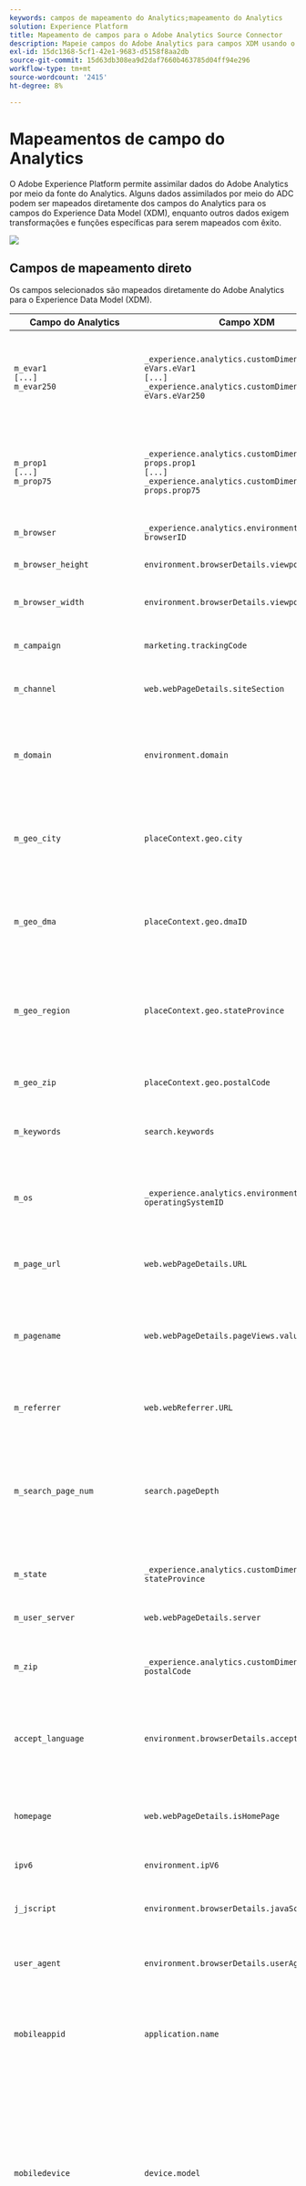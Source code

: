 ```yaml
---
keywords: campos de mapeamento do Analytics;mapeamento do Analytics
solution: Experience Platform
title: Mapeamento de campos para o Adobe Analytics Source Connector
description: Mapeie campos do Adobe Analytics para campos XDM usando o Analytics Source Connector.
exl-id: 15dc1368-5cf1-42e1-9683-d5158f8aa2db
source-git-commit: 15d63db308ea9d2daf7660b463785d04ff94e296
workflow-type: tm+mt
source-wordcount: '2415'
ht-degree: 8%

---
```


# Mapeamentos de campo do Analytics

O Adobe Experience Platform permite assimilar dados do Adobe Analytics por meio da fonte do Analytics. Alguns dados assimilados por meio do ADC podem ser mapeados diretamente dos campos do Analytics para os campos do Experience Data Model (XDM), enquanto outros dados exigem transformações e funções específicas para serem mapeados com êxito.

![](../images/analytics-data-experience-platform.png)

## Campos de mapeamento direto

Os campos selecionados são mapeados diretamente do Adobe Analytics para o Experience Data Model (XDM).

| Campo do Analytics | Campo XDM | Tipo XDM | Descrição |
| --------------- | --------- | -------- | ---------- |
| `m_evar1`<br/>`[...]`<br/>`m_evar250` | `_experience.analytics.customDimensions.`<br/>`eVars.eVar1`<br/>`[...]`<br/>`_experience.analytics.customDimensions.`<br/>`eVars.eVar250` | sequência de caracteres | eVars personalizadas do Analytics. Cada organização pode usar eVars de forma diferente. |
| `m_prop1`<br/>`[...]`<br/>`m_prop75` | `_experience.analytics.customDimensions.`<br/>`props.prop1`<br/>`[...]`<br/>`_experience.analytics.customDimensions.`<br/>`props.prop75` | sequência de caracteres | Propriedades personalizadas do Analytics. Cada organização pode usar props de forma diferente. |
| `m_browser` | `_experience.analytics.environment.`<br/>`browserID` | inteiro | A ID do número do navegador. |
| `m_browser_height` | `environment.browserDetails.viewportHeight` | inteiro | A altura do navegador, em pixels. |
| `m_browser_width` | `environment.browserDetails.viewportWidth` | inteiro | A largura do navegador, em pixels. |
| `m_campaign` | `marketing.trackingCode` | sequência de caracteres | A variável usada na dimensão Código de rastreamento. |
| `m_channel` | `web.webPageDetails.siteSection` | sequência de caracteres | A variável usada na dimensão Seções do site. |
| `m_domain` | `environment.domain` | sequência de caracteres | A variável usada na dimensão Domínio. Ele se baseia no provedor de serviços de Internet (ISP) do usuário. |
| `m_geo_city` | `placeContext.geo.city` | sequência de caracteres | O nome da cidade da ocorrência. Isso se baseia no endereço IP da ocorrência. |
| `m_geo_dma` | `placeContext.geo.dmaID` | inteiro | A ID numérica da área demográfica para a ocorrência. Isso se baseia no endereço IP da ocorrência. |
| `m_geo_region` | `placeContext.geo.stateProvince` | sequência de caracteres | O nome do estado ou da região da ocorrência. Isso se baseia no endereço IP da ocorrência. |
| `m_geo_zip` | `placeContext.geo.postalCode` | sequência de caracteres | O CEP da ocorrência. Isso se baseia no endereço IP da ocorrência. |
| `m_keywords` | `search.keywords` | sequência de caracteres | A variável usada na dimensão Palavra-chave. |
| `m_os` | `_experience.analytics.environment.`<br/>`operatingSystemID` | inteiro | A ID numérica que representa o sistema operacional do visitante. Isso é baseado na coluna user_agent. |
| `m_page_url` | `web.webPageDetails.URL` | sequência de caracteres | O URL da ocorrência da página. |
| `m_pagename` | `web.webPageDetails.pageViews.value` | sequência de caracteres | É igual a 1 nas ocorrências que têm um nome de página. É semelhante à métrica Exibições de página do Adobe Analytics. |
| `m_referrer` | `web.webReferrer.URL` | sequência de caracteres | O URL da página anterior. |
| `m_search_page_num` | `search.pageDepth` | inteiro | Usado pela dimensão Todas as classificações da página de pesquisa. Indica em qual página de resultados de pesquisa seu site foi exibido antes de o usuário clicar no site. |
| `m_state` | `_experience.analytics.customDimensions.`<br/>`stateProvince` | sequência de caracteres | Variável de estado. |
| `m_user_server` | `web.webPageDetails.server` | sequência de caracteres | Uma variável usada na dimensão Servidor. |
| `m_zip` | `_experience.analytics.customDimensions.`<br/>`postalCode` | sequência de caracteres | Uma variável usada para preencher a dimensão CEP. |
| `accept_language` | `environment.browserDetails.acceptLanguage` | sequência de caracteres | Lista todas as linguagens aceitas, conforme indicado no cabeçalho HTTP Accept-Language. |
| `homepage` | `web.webPageDetails.isHomePage` | booleano | Não está mais em uso. Indicado se a URL atual é a página inicial do navegador. |
| `ipv6` | `environment.ipV6` | sequência de caracteres |
| `j_jscript` | `environment.browserDetails.javaScriptVersion` | sequência de caracteres | A versão do JavaScript compatível com o navegador. |
| `user_agent` | `environment.browserDetails.userAgent` | sequência de caracteres | A sequência de agente do usuário enviada no cabeçalho HTTP. |
| `mobileappid` | `application.name` | sequência de caracteres | A ID do aplicativo móvel, armazenada no seguinte formato: `[AppName][BundleVersion]`. |
| `mobiledevice` | `device.model` | sequência de caracteres | O nome do dispositivo móvel. No iOS, ele é armazenado como uma cadeia de 2 dígitos separada por vírgulas. O primeiro número representa a geração do dispositivo e o segundo representa a família do dispositivo. |
| `pointofinterest` | `placeContext.POIinteraction.POIDetail.`<br/>`name` | sequência de caracteres | Usado pelos serviços móveis. Representa o ponto de interesse. |
| `pointofinterestdistance` | `placeContext.POIinteraction.POIDetail.`<br/>`geoInteractionDetails.distanceToCenter` | número | Usado pelos serviços móveis. Representa a distância do ponto de interesse. |
| `mobileplaceaccuracy` | `placeContext.POIinteraction.POIDetail.`<br/>`geoInteractionDetails.deviceGeoAccuracy` | número | Coletada da variável de dados de contexto a.loc.acc. Indica a precisão do GPS em metros no momento da coleta. |
| `mobileplacecategory` | `placeContext.POIinteraction.POIDetail.`<br/>`category` | sequência de caracteres | Coletada da variável de dados de contexto a.loc.category. Descreve a categoria de um local específico. |
| `mobileplaceid` | `placeContext.POIinteraction.POIDetail.`<br/>`POIID` | sequência de caracteres | Coletada da variável de dados de contexto a.loc.id. Identificador para um determinado ponto de interesse. |
| `video` | `media.mediaTimed.primaryAssetReference.`<br/>`_id` | sequência de caracteres | O nome do vídeo. |
| `videoad` | `advertising.adAssetReference._id` | sequência de caracteres | Identificador do ativo do anúncio. |
| `videocontenttype` | `media.mediaTimed.primaryAssetViewDetails.`<br/>`broadcastContentType` | sequência de caracteres | O Conteúdo-Tipo Do Vídeo. Isso é automaticamente definido como &quot;Vídeo&quot; para todas as visualizações de vídeo. |
| `videoadpod` | `advertising.adAssetViewDetails.adBreak._id` | sequência de caracteres | O pod no qual o anúncio de vídeo está. |
| `videoadinpod` | `advertising.adAssetViewDetails.index` | inteiro | A posição do anúncio de vídeo no pod. |
| `videoplayername` | `media.mediaTimed.primaryAssetViewDetails.`<br/>`playerName` | sequência de caracteres | O nome do reprodutor de vídeo. |
| `videochannel` | `media.mediaTimed.primaryAssetViewDetails.`<br/>`broadcastChannel` | sequência de caracteres | O canal de vídeo. |
| `videoadplayername` | `advertising.adAssetViewDetails.playerName` | sequência de caracteres | O nome do reprodutor do anúncio de vídeo. |
| `videochapter` | `media.mediaTimed.mediaChapter.`<br/>`chapterAssetReference._id` | sequência de caracteres | O nome do capítulo do Vídeo |
| `videoname` | `media.mediaTimed.primaryAssetReference.`<br/>`_dc.title` | sequência de caracteres | O nome do vídeo. |
| `videoadname` | `advertising.adAssetReference._dc.title` | sequência de caracteres | O nome do anúncio de vídeo. |
| `videoshow` | `media.mediaTimed.primaryAssetReference.`<br/>`_iptc4xmpExt.Series._iptc4xmpExt.Name` | sequência de caracteres | Programa de vídeo. |
| `videoseason` | `media.mediaTimed.primaryAssetReference.`<br/>`_iptc4xmpExt.Season._iptc4xmpExt.Name` | sequência de caracteres | Temporada de vídeos. |
| `videoepisode` | `media.mediaTimed.primaryAssetReference.`<br/>`_iptc4xmpExt.Episode._iptc4xmpExt.Name` | sequência de caracteres | Episódio em vídeo. |
| `videonetwork` | `media.mediaTimed.primaryAssetViewDetails.`<br/>`broadcastNetwork` | sequência de caracteres | Rede de vídeo. |
| `videoshowtype` | `media.mediaTimed.primaryAssetReference.`<br/>`showType` | sequência de caracteres | Tipo de apresentação de vídeo. |
| `videoadload` | `media.mediaTimed.primaryAssetViewDetails.`<br/>`adLoadType` | sequência de caracteres | Carregamentos de vídeos e anúncios. |
| `videofeedtype` | `media.mediaTimed.primaryAssetViewDetails.`<br/>`sourceFeed` | sequência de caracteres | Tipo de feed de vídeo. |
| `mobilebeaconmajor` | `placeContext.POIinteraction.POIDetail.`<br/>`beaconInteractionDetails.beaconMajor` | número | Beacon principal do Mobile Services. |
| `mobilebeaconminor` | `placeContext.POIinteraction.POIDetail.`<br/>`beaconInteractionDetails.beaconMinor` | número | Beacon pequeno do Mobile Services. |
| `mobilebeaconuuid` | `placeContext.POIinteraction.POIDetail.`<br/>`beaconInteractionDetails.proximityUUID` | sequência de caracteres | UUID de sinal do Mobile Services. |
| `videosessionid` | `media.mediaTimed.primaryAssetViewDetails.`<br/>`_id` | sequência de caracteres | ID da sessão de vídeo. |
| `videogenre` | `media.mediaTimed.primaryAssetReference.`<br/>`_iptc4xmpExt.Genre` | matriz | Gênero de vídeo. | {title (Objeto), description (Objeto), type (Objeto), meta:xdmType (Objeto), items (string), meta:xdmField (Objeto)} |
| `mobileinstalls` | `application.firstLaunches` | Objeto | Isso é acionado na primeira execução após a instalação ou reinstalação | {id (string), value (number)} |
| `mobileupgrades` | `application.upgrades` | Objeto | Relata o número de atualizações do aplicativo. Aciona na primeira execução após a atualização ou sempre que o número da versão é alterado. | {id (string), value (number)} |
| `mobilelaunches` | `application.launches` | Objeto | O número de vezes que o aplicativo foi iniciado. | {id (string), value (number)} |
| `mobilecrashes` | `application.crashes` | Objeto | <!-- MISSING --> | {id (string), value (number)} |
| `mobilemessageclicks` | `directMarketing.clicks` | Objeto | <!-- MISSING --> | {id (string), value (number)} |
| `mobileplaceentry` | `placeContext.POIinteraction.poiEntries` | Objeto | <!-- MISSING --> | {id (string), value (number)} |
| `mobileplaceexit` | `placeContext.POIinteraction.poiExits` | Objeto | <!-- MISSING --> | {id (string), value (number)} |
| `videotime` | `media.mediaTimed.timePlayed` | Objeto | <!-- MISSING --> | {id (string), value (number)} |
| `videostart` | `media.mediaTimed.impressions` | Objeto | <!-- MISSING --> | {id (string), value (number)} |
| `videocomplete` | `media.mediaTimed.completes` | Objeto | <!-- MISSING --> | {id (string), value (number)} |
| `videosegmentviews` | `media.mediaTimed.mediaSegmentViews` | Objeto | <!-- MISSING --> | {id (string), value (number)} |
| `videoadstart` | `advertising.impressions` | Objeto | <!-- MISSING --> | {id (string), value (number)} |
| `videoadcomplete` | `advertising.completes` | Objeto | <!-- MISSING --> | {id (string), value (number)} |
| `videoadtime` | `advertising.timePlayed` | Objeto | <!-- MISSING --> | {id (string), value (number)} |
| `videochapterstart` | `media.mediaTimed.mediaChapter.`<br/>`impressions` | Objeto | <!-- MISSING --> | {id (string), value (number)} |
| `videochaptercomplete` | `media.mediaTimed.mediaChapter.`<br/>`completes` | Objeto | <!-- MISSING --> | {id (string), value (number)} |
| `videochaptertime` | `media.mediaTimed.mediaChapter.`<br/>`timePlayed` | Objeto | <!-- MISSING --> | {id (string), value (number)} |
| `videoplay` | `media.mediaTimed.starts` | Objeto | <!-- MISSING --> | {id (string), value (number)} |
| `videototaltime` | `media.mediaTimed.totalTimePlayed` | Objeto | <!-- MISSING --> | {id (string), value (number)} |
| `videoqoetimetostart` | `media.mediaTimed.primaryAssetViewDetails.`<br/>`qoe.timeToStart` | Objeto | O tempo para o início da qualidade do vídeo. | {id (string), value (number)} |
| `videoqoedropbeforestart` | `media.mediaTimed.dropBeforeStarts` | Objeto | <!-- MISSING --> | {id (string), value (number)} |
| `videoqoebuffercount` | `media.mediaTimed.primaryAssetViewDetails.`<br/>`qoe.buffers` | Objeto | Contagem de buffer de qualidade do vídeo | {id (string), value (number)} |
| `videoqoebuffertime` | `media.mediaTimed.primaryAssetViewDetails.`<br/>`qoe.bufferTime` | Objeto | Tempo de buffer de qualidade do vídeo | {id (string), value (number)} |
| `videoqoebitratechangecount` | `media.mediaTimed.primaryAssetViewDetails.`<br/>`qoe.bitrateChanges` | Objeto | Contagem de alterações de qualidade do vídeo | {id (string), value (number)} |
| `videoqoebitrateaverage` | `media.mediaTimed.primaryAssetViewDetails.`<br/>`qoe.bitrateAverage` | Objeto | Taxa média de bits de qualidade do vídeo | {id (string), value (number)} |
| `videoqoeerrorcount` | `media.mediaTimed.primaryAssetViewDetails.`<br/>`qoe.errors` | Objeto | Contagem de erros de qualidade do vídeo | {id (string), value (number)} |
| `videoqoedroppedframecount` | `media.mediaTimed.primaryAssetViewDetails.`<br/>`qoe.droppedFrames` | Objeto | <!-- MISSING --> | {id (string), value (number)} |
| `videoprogress10` | `media.mediaTimed.progress10` | Objeto | <!-- MISSING --> | {id (string), value (number)} |
| `videoprogress25` | `media.mediaTimed.progress25` | Objeto | <!-- MISSING --> | {id (string), value (number)} |
| `videoprogress50` | `media.mediaTimed.progress50` | Objeto | <!-- MISSING --> | {id (string), value (number)} |
| `videoprogress75` | `media.mediaTimed.progress75` | Objeto | <!-- MISSING --> | {id (string), value (number)} |
| `videoprogress95` | `media.mediaTimed.progress95` | Objeto | <!-- MISSING --> | {id (string), value (number)} |
| `videoresume` | `media.mediaTimed.resumes` | Objeto | <!-- MISSING --> | {id (string), value (number)} |
| `videopausecount` | `media.mediaTimed.pauses` | Objeto | <!-- MISSING --> | {id (string), value (number)} |
| `videopausetime` | `media.mediaTimed.pauseTime` | Objeto | <!-- MISSING --> | {id (string), value (number)} |
| `videosecondssincelastcall` | `media.mediaTimed.primaryAssetViewDetails.`<br/>`sessionTimeout` | inteiro |

{style="table-layout:auto"}

## Campos de mapeamento dividido

Esses campos têm uma única origem, mas são mapeados para **vários** locais XDM.

| Campo do Analytics | Campo XDM | Tipo XDM | Descrição |
| --------------- | --------- | -------- | ---------- |
| `s_resolution` | `device.screenWidth`,<br/>`device.screenHeight` | inteiro | ID numérica que representa a resolução do monitor. |
| `mobileosversion` | `environment.operatingSystem`,<br/>`environment.operatingSystemVersion` | sequência de caracteres | Versão do sistema operacional do dispositivo móvel. |
| `videoadlength` | `advertising.adAssetReference._xmpDM.duration` | inteiro | Duração do anúncio de vídeo. |

{style="table-layout:auto"}

## Campos de mapeamento gerados

Selecionar campos provenientes do ADC devem ser transformados, exigindo que uma lógica além de uma cópia direta do Adobe Analytics seja gerada no XDM.

| Campo do Analytics | Campo XDM | Tipo XDM | Descrição |
| --------------- | --------- | -------- | ----------- |
| `m_prop1`<br/>`[...]`<br/>`m_prop75` | `_experience.analytics.customDimensions`<br/>`.listprops.prop1`<br/>`[...]`<br/>`_experience.analytics.customDimensions.`<br/>`listprops.prop75` | Objeto | Props personalizadas do Analytics, configuradas para serem propriedades de lista. Ela contém uma lista delimitada de valores. | {} |
| `m_hier1`<br/>`[...]`<br/>`m_hier5` | `_experience.analytics.customDimensions.`<br/>`hierarchies.hier1`<br/>`[...]`<br/>`_experience.analytics.customDimensions.`<br/>`hierarchies.hier5` | Objeto | Usado por variáveis de hierarquia. Ela contém uma lista delimitada de valores. | {values (matriz), delimitador (cadeia de caracteres)} |
| `m_mvvar1`<br/>`[...]`<br/>`m_mvvar3` | `_experience.analytics.customDimensions.`<br/>`lists.list1.list[]`<br/>`[...]`<br/>`_experience.analytics.customDimensions.`<br/>`lists.list3.list[]` | matriz | Variáveis personalizadas da lista do Analytics. Contém uma lista delimitada de valores. | {value (string), key (string)} |
| `m_color` | `device.colorDepth` | inteiro | A ID de intensidade de cor, que se baseia no valor da coluna c_color. |
| `m_cookies` | `environment.browserDetails.cookiesEnabled` | booleano | Uma variável usada na dimensão Suporte a cookies. |
| `m_event_list` | `commerce.purchases`,<br/>`commerce.productViews`,<br/>`commerce.productListOpens`,<br/>`commerce.checkouts`,<br/>`commerce.productListAdds`,<br/>`commerce.productListRemovals`,<br/>`commerce.productListViews` | Objeto | Eventos de comércio padrão acionados na ocorrência. | {id (string), value (number)} |
| `m_event_list` | `_experience.analytics.event1to100.event1`<br/>`[...]`<br/>`_experience.analytics.event901to1000.event1000` | Objeto | Eventos personalizados acionados na ocorrência. | {id (Objeto), value (Objeto)} |
| `m_geo_country` | `placeContext.geo.countryCode` | sequência de caracteres | Abreviação do país no qual a ocorrência foi originada, com base no IP. |
| `m_geo_latitude` | `placeContext.geo._schema.latitude` | número | <!-- MISSING --> |
| `m_geo_longitude` | `placeContext.geo._schema.longitude` | número | <!-- MISSING --> |
| `m_java_enabled` | `environment.browserDetails.javaEnabled` | booleano | Um sinalizador que indica se o Java™ está ativado. |
| `m_latitude` | `placeContext.geo._schema.latitude` | número | <!-- MISSING --> |
| `m_longitude` | `placeContext.geo._schema.longitude` | número | <!-- MISSING --> |
| `m_page_event_var1` | `web.webInteraction.URL` | sequência de caracteres | Uma variável usada somente em solicitações de imagem de rastreamento de link. Essa variável contém o URL do link de download, link de saída, ou link personalizado clicado. |
| `m_page_event_var2` | `web.webInteraction.name` | sequência de caracteres | Uma variável usada somente em solicitações de imagem de rastreamento de link. Isso lista o nome personalizado do link, se for especificado. |
| `m_page_type` | `web.webPageDetails.isErrorPage` | booleano | Uma variável usada para preencher a dimensão Páginas não encontradas. Essa variável deve estar vazia ou conter &quot;ErrorPage&quot;. |
| `m_pagename_no_url` | `web.webPageDetails.name` | número | O nome da página (se definido). Se nenhuma página for especificada, esse valor será deixado vazio. |
| `m_paid_search` | `search.isPaid` | booleano | Um sinalizador que é definido se a ocorrência corresponder à detecção de pesquisa paga. |
| `m_product_list` | `productListItems[].items` | matriz | A lista de produtos, conforme enviado por meio da variável products. | {SKU (string), quantidade (inteiro), priceTotal (número)} |
| `m_ref_type` | `web.webReferrer.type` | sequência de caracteres | Uma ID numérica que representa o tipo de referência para a ocorrência.<br/>`1`: Dentro do site<br/>`2`: Outros sites<br/>`3`: Mecanismos de pesquisa<br/>`4`: Disco rígido<br/>`5`: USENET<br/>`6`: Digitado/Marcado (sem referenciador)<br/>`7`: email<br/>`8`: Sem JavaScript<br/>`9`: Redes sociais |
| `m_search_engine` | `search.searchEngine` | sequência de caracteres | A ID numérica que representa o mecanismo de pesquisa que direcionou o visitante ao seu site. |
| `post_currency` | `commerce.order.currencyCode` | sequência de caracteres | O código de moeda usado durante a transação. |
| `post_cust_hit_time_gmt` | `timestamp` | sequência de caracteres | Isso só é usado em conjuntos de dados habilitados para carimbo de data e hora. Esse é o carimbo de data e hora enviado com a ocorrência, com base no horário UNIX®. |
| `post_cust_visid` | `identityMap` | objeto | A ID de visitante do cliente. |
| `post_cust_visid` | `endUserIDs._experience.aacustomid.primary` | booleano | A ID de visitante do cliente. |
| `post_cust_visid` | `endUserIDs._experience.aacustomid.namespace.code` | sequência de caracteres | A ID de visitante do cliente. |
| `post_visid_high` + `visid_low` | `identityMap` | objeto | Um identificador exclusivo para uma visita. |
| `post_visid_high` + `visid_low` | `endUserIDs._experience.aaid.id` | sequência de caracteres | Um identificador exclusivo para uma visita. |
| `post_visid_high` | `endUserIDs._experience.aaid.primary` | booleano | Usado com `visid_low` para identificar uma visita de maneira exclusiva. |
| `post_visid_high` | `endUserIDs._experience.aaid.namespace.code` | sequência de caracteres | Usado com `visid_low` para identificar uma visita de maneira exclusiva. |
| `post_visid_low` | `identityMap` | objeto | Usado com visid_high para identificar uma visita de maneira exclusiva. |
| `hit_time_gmt` | `receivedTimestamp` | sequência de caracteres | O carimbo de data e hora da ocorrência, com base no horário UNIX®. |
| `hitid_high` + `hitid_low` | `_id` | sequência de caracteres | Um identificador exclusivo para identificar uma ocorrência. |
| `hitid_low` | `_id` | sequência de caracteres | Usado com hitid_high para identificar uma ocorrência de maneira exclusiva. |
| `ip` | `environment.ipV4` | sequência de caracteres | O endereço IP, com base no cabeçalho HTTP da solicitação de imagem. |
| `j_jscript` | `environment.browserDetails.javaScriptEnabled` | booleano | A versão do JavaScript usada. |
| `mcvisid_high` + `mcvisid_low` | identityMap | objeto | A ID de visitante do Experience Cloud. |
| `mcvisid_high` + `mcvisid_low` | endUserIDs._experience.mcid.id | sequência de caracteres | A Experience Cloud ID (ECID) também é conhecida como MCID e às vezes é usada em namespaces. |
| `mcvisid_high` | `endUserIDs._experience.mcid.primary` | booleano | A Experience Cloud ID (ECID) também é conhecida como MCID e às vezes é usada em namespaces. |
| `mcvisid_high` | `endUserIDs._experience.mcid.namespace.code` | sequência de caracteres | A Experience Cloud ID (ECID) também é conhecida como MCID e às vezes é usada em namespaces. |
| `mcvisid_low` | `identityMap` | objeto | A ID de visitante do Experience Cloud. |
| `sdid_high` + `sdid_low` | `_experience.target.supplementalDataID` | sequência de caracteres | ID de compilação da ocorrência. O campo de análise sdid_high e sdid_low é a ID de dados complementar usada para compilar duas (ou mais) ocorrências recebidas. |
| `mobilebeaconproximity` | `placeContext.POIinteraction.POIDetail.`<br/>`beaconInteractionDetails.proximity` | sequência de caracteres | Proximidade de beacon do Mobile Services. |
| `videochapter` | `media.mediaTimed.mediaChapter.`<br/>`chapterAssetReference._xmpDM.duration` | inteiro | O nome do capítulo do vídeo. |
| `videolength` | `media.mediaTimed.primaryAssetReference.`<br/>`_xmpDM.duration` | inteiro | A duração do vídeo. |

{style="table-layout:auto"}

## Campos de mapeamento avançado

Selecionar campos (conhecidos como &quot;valores de publicação&quot;) que contêm dados depois que o Adobe ajusta seus valores usando Regras de processamento, Regras VISTA e tabelas de pesquisa. A maioria dos valores de postagem tem uma contrapartida pré-processada.

O conector de origem do Analytics envia dados pré-processados em um conjunto de dados na Experience Platform. Você pode transformar esses dados em sua contraparte pós-proposta usando transformações. Para saber mais sobre como executar essas transformações usando o Serviço de Consulta, consulte [funções definidas pela Adobe](/help/query-service/sql/adobe-defined-functions.md) no guia do usuário do Serviço de Consulta.

Para saber mais sobre como executar essas transformações usando o Serviço de Consulta, consulte [funções definidas pela Adobe](/help/query-service/sql/adobe-defined-functions.md) no guia do usuário do Serviço de Consulta.

| Campo do Analytics | Campo XDM | Tipo XDM | Descrição |
| --------------- | --------- | -------- | ---------- |
| `post_evar1`<br/>`[...]`<br/>`post_evar250` | `_experience.analytics.customDimensions.`<br/>`eVars.eVar1`<br/>`[...]`<br/>`_experience.analytics.customDimensions.`<br/>`eVars.eVar250` | sequência de caracteres | eVars personalizadas do Analytics. Cada organização pode usar eVars de forma diferente. |
| `post_prop1`<br/>`[...]`<br/>`post_prop75` | `_experience.analytics.customDimensions.`<br/>`props.prop1`<br/>`[...]`<br/>`_experience.analytics.customDimensions.`<br/>`props.prop75` | sequência de caracteres | Propriedades personalizadas do Analytics. Cada organização pode usar props de forma diferente. |
| `post_browser_height` | `environment.browserDetails.viewportHeight` | inteiro | A altura do navegador, em pixels. |
| `post_browser_width` | `environment.browserDetails.viewportWidth` | inteiro | A largura do navegador, em pixels. |
| `post_campaign` | `marketing.trackingCode` | sequência de caracteres | A variável usada na dimensão Código de rastreamento. |
| `post_channel` | `web.webPageDetails.siteSection` | sequência de caracteres | A variável usada na dimensão Seções do site. |
| `post_cust_visid` | `endUserIDs._experience.aacustomid.id` | sequência de caracteres | A ID de visitante personalizada, se definida. |
| `post_first_hit_page_url` | `_experience.analytics.endUser.`<br/>`firstWeb.webPageDetails.URL` | sequência de caracteres | O URL da primeira página que o visitante acessa. |
| `post_first_hit_pagename` | `_experience.analytics.endUser.`<br/>`firstWeb.webPageDetails.name` | sequência de caracteres | Uma variável usada na dimensão Original da página de entrada. O nome da página de entrada do visitante. |
| `post_keywords` | `search.keywords` | sequência de caracteres | As palavras-chave coletadas para a ocorrência. |
| `post_page_url` | `web.webPageDetails.URL` | sequência de caracteres | O URL da ocorrência da página. |
| `post_pagename` | `web.webPageDetails.pageViews.value` | sequência de caracteres | É igual a 1 nas ocorrências que têm um nome de página. É semelhante à métrica Exibições de página do Adobe Analytics. |
| `post_purchaseid` | `commerce.order.purchaseID` | sequência de caracteres | Variável usada para identificar compras de maneira exclusiva. |
| `post_referrer` | `web.webReferrer.URL` | sequência de caracteres | O URL da página anterior. |
| `post_state` | `_experience.analytics.customDimensions.`<br/>`stateProvince` | sequência de caracteres | Variável de estado. |
| `post_user_server` | `web.webPageDetails.server` | sequência de caracteres | Uma variável usada na dimensão Servidor. |
| `post_zip` | `_experience.analytics.customDimensions.`<br/>`postalCode` | sequência de caracteres | Uma variável usada para preencher a dimensão CEP. |
| `browser` | `_experience.analytics.environment.`<br/>`browserID` | inteiro | A ID numérica do navegador. |
| `domain` | `environment.domain` | sequência de caracteres | A variável usada na dimensão Domínio. Ele se baseia no provedor de serviços de Internet (ISP) do usuário. |
| `first_hit_referrer` | `_experience.analytics.endUser.`<br/>`firstWeb.webReferrer.URL` | sequência de caracteres | O primeiro URL de referência do visitante. |
| `geo_city` | `placeContext.geo.city` | sequência de caracteres | O nome da cidade da ocorrência. Isso se baseia no endereço IP da ocorrência. |
| `geo_dma` | `placeContext.geo.dmaID` | inteiro | A ID numérica da área demográfica para a ocorrência. Isso se baseia no endereço IP da ocorrência. |
| `geo_region` | `placeContext.geo.stateProvince` | sequência de caracteres | O nome do estado ou da região da ocorrência. Isso se baseia no endereço IP da ocorrência. |
| `geo_zip` | `placeContext.geo.postalCode` | sequência de caracteres | O CEP da ocorrência. Isso se baseia no endereço IP da ocorrência. |
| `os` | `_experience.analytics.environment.`<br/>`operatingSystemID` | inteiro | A ID numérica que representa o sistema operacional do visitante. Isso é baseado na coluna user_agent. |
| `search_page_num` | `search.pageDepth` | inteiro | Essa variável é usada pela dimensão Todas as classificações da página de pesquisa e indica qual página de resultados de pesquisa seu site | apareceu em antes de o usuário clicar em seu site. |
| `visit_keywords` | `_experience.analytics.session.`<br/>`search.keywords` | sequência de caracteres | Uma variável usada na dimensão Palavras-chave de pesquisa. |
| `visit_num` | `_experience.analytics.session.`<br/>`num` | inteiro | Uma variável usada na dimensão Número de visitas. Isso começa em 1, e incrementa a cada início de nova visita (por usuário). |
| `visit_page_num` | `_experience.analytics.session.`<br/>`depth` | inteiro | Uma variável usada na dimensão Profundidade da ocorrência. Esse valor aumenta em uma unidade para cada ocorrência gerada pelo usuário e é redefinido após cada visita. |
| `visit_referrer` | `_experience.analytics.session.`<br/>`web.webReferrer.URL` | sequência de caracteres | O primeiro referenciador da visita. |
| `visit_search_page_num` | `_experience.analytics.session.`<br/>`search.pageDepth` | inteiro | O primeiro Nome da página da visita. |
| `post_prop1`<br/>`[...]`<br/>`post_prop75` | `_experience.analytics.customDimensions.`<br/>`listprops.prop1`<br/>`[...]`<br/>`_experience.analytics.customDimensions.`<br/>`listprops.prop75` | Objeto | Props personalizadas do Analytics, configuradas para serem propriedades de lista. Ela contém uma lista delimitada de valores. |
| `post_hier1`<br/>`[...]`<br/>`post_hier5` | `_experience.analytics.customDimensions.`<br/>`hierarchies.hier1`<br/>`[...]`<br/>`_experience.analytics.customDimensions.`<br/>`hierarchies.hier5` | Objeto | Usado por variáveis de hierarquia e contém uma lista delimitada de valores. | {values (matriz), delimitador (cadeia de caracteres)} |
| `post_mvvar1`<br/>`[...]`<br/>`post_mvvar3` | `_experience.analytics.customDimensions.`<br/>`lists.list1.list[]`<br/>`[...]`<br/>`_experience.analytics.customDimensions.`<br/>`lists.list3.list[]` | matriz | Uma lista de valores de variável. Contém uma lista delimitada de valores personalizados, dependendo da implementação. | {value (string), key (string)} |
| `post_cookies` | `environment.browserDetails.cookiesEnabled` | booleano | Variável usada na dimensão Suporte a cookies. |
| `post_event_list` | `commerce.purchases`,<br/>`commerce.productViews`,<br/>`commerce.productListOpens`,<br/>`commerce.checkouts`,<br/>`commerce.productListAdds`,<br/>`commerce.productListRemovals`,<br/>`commerce.productListViews` | Objeto | Eventos de comércio padrão acionados na ocorrência. | {id (string), value (number)} |
| `post_event_list` | `_experience.analytics.event1to100.event1`<br/>`[...]`<br/>`_experience.analytics.event901to1000.event1000` | Objeto | Eventos personalizados acionados na ocorrência. | {id (Objeto), value (Objeto)} |
| `post_java_enabled` | `environment.browserDetails.javaEnabled` | booleano | Um sinalizador que indica se o Java™ está ativado. |
| `post_latitude` | `placeContext.geo._schema.latitude` | número | <!-- MISSING --> |
| `post_longitude` | `placeContext.geo._schema.longitude` | número | <!-- MISSING --> |
| `post_page_event` | `web.webInteraction.type` | sequência de caracteres | O tipo de ocorrência enviado na solicitação da imagem (ocorrência padrão, link de download, link de saída ou link personalizado clicado). |
| `post_page_event` | `web.webInteraction.linkClicks.value` | número | É igual a 1 se a ocorrência for um clique de link. É semelhante à métrica Eventos de página no Adobe Analytics. |
| `post_page_event_var1` | `web.webInteraction.URL` | sequência de caracteres | Essa variável é usada somente em solicitações de imagem de rastreamento de link. É o URL do link de download, link de saída, ou link personalizado clicado. |
| `post_page_event_var2` | `web.webInteraction.name` | sequência de caracteres | Essa variável é usada somente em solicitações de imagem de rastreamento de link. É o nome personalizado do link. |
| `post_page_type` | `web.webPageDetails.isErrorPage` | booleano | Isso é usado para preencher a dimensão Páginas não encontradas. Essa variável deve estar vazia ou conter &quot;ErrorPage&quot; |
| `post_pagename_no_url` | `web.webPageDetails.name` | número | O nome da página (se definido). Se nenhuma página for especificada, esse valor será deixado vazio. |
| `post_product_list` | `productListItems[].items` | matriz | A lista de produtos, conforme enviado por meio da variável products. | {SKU (string), quantidade (inteiro), priceTotal (número)} |
| `post_search_engine` | `search.searchEngine` | sequência de caracteres | A ID numérica que representa o mecanismo de pesquisa que direcionou o visitante ao seu site. |
| `mvvar1_instances` | `.list.items[]` | Objeto | Lista de valores de variável. Contém uma lista delimitada de valores personalizados, dependendo da implementação. |
| `mvvar2_instances` | `.list.items[]` | Objeto | Lista de valores de variável. Contém uma lista delimitada de valores personalizados, dependendo da implementação. |
| `mvvar3_instances` | `.list.items[]` | Objeto | Lista de valores de variável. Contém uma lista delimitada de valores personalizados, dependendo da implementação. |
| `color` | `device.colorDepth` | inteiro | ID de Intensidade de cor, com base no valor da coluna c_color. |
| `first_hit_ref_type` | `_experience.analytics.endUser.`<br/>`firstWeb.webReferrer.type` | sequência de caracteres | A ID numérica, que representa o tipo do primeiro referenciador do visitante. |
| `first_hit_time_gmt` | `_experience.analytics.endUser.`<br/>`firstTimestamp` | inteiro | Carimbo de data e hora da primeira ocorrência do visitante no horário UNIX®. |
| `geo_country` | `placeContext.geo.countryCode` | sequência de caracteres | Abreviação do país no qual a ocorrência foi originada, com base no IP. |
| `geo_latitude` | `placeContext.geo._schema.latitude` | número | <!-- MISSING --> |
| `geo_longitude` | `placeContext.geo._schema.longitude` | número | <!-- MISSING --> |
| `paid_search` | `search.isPaid` | booleano | Um sinalizador que é definido se a ocorrência corresponder à detecção de pesquisa paga. |
| `ref_type` | `web.webReferrer.type` | sequência de caracteres | Uma ID numérica que representa o tipo de referência para a ocorrência. |
| `visit_paid_search` | `_experience.analytics.session.`<br/>`search.isPaid` | booleano | Um sinalizador (1=pago, 0=não pago) indicando se a primeira ocorrência da visita foi de uma ocorrência de pesquisa paga. |
| `visit_ref_type` | `_experience.analytics.session.`<br/>`web.webReferrer.type` | sequência de caracteres | ID numérica que representa o tipo do primeiro referenciador da visita. |
| `visit_search_engine` | `_experience.analytics.session.`<br/>`search.searchEngine` | sequência de caracteres | ID numérica do primeiro mecanismo de pesquisa da visita. |
| `visit_start_time_gmt` | `_experience.analytics.session.`<br/>`timestamp` | inteiro | Carimbo de data e hora da primeira ocorrência da visita em horário UNIX®. |

{style="table-layout:auto"}